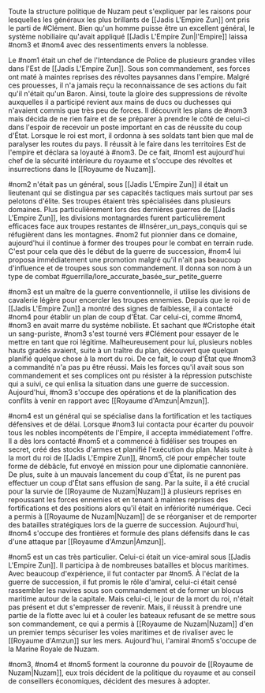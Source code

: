 Toute la structure politique de Nuzam peut s'expliquer par les raisons pour lesquelles les généraux les plus brillants de [[Jadis L'Empire Zun]] ont pris le parti de #Clément. Bien qu'un homme puisse être un excellent général, le système nobiliaire qu'avait appliqué [[Jadis L'Empire Zun|l'Empire]] laissa #nom3 et #nom4 avec des ressentiments envers la noblesse.


Le #nom1 était un chef de l'Intendance de Police de plusieurs grandes villes dans l'Est de [[Jadis L'Empire Zun]]. Sous son commandement, ses forces ont maté à maintes reprises des révoltes paysannes dans l'empire. Malgré ces prouesses, il n'a jamais reçu la reconnaissance de ses actions du fait qu'il n'était qu'un Baron. Ainsi, toute la gloire des suppressions de révolte auxquelles il a participé revient aux mains de ducs ou duchesses qui n'avaient commis que très peu de forces. Il découvrit les plans de #nom3 mais décida de ne rien faire et de se préparer à prendre le côté de celui-ci dans l'espoir de recevoir un poste important en cas de réussite du coup d'État. Lorsque le roi est mort, il ordonna à ses soldats tant bien que mal de paralyser les routes du pays. Il réussit à le faire dans les territoires Est de l'empire et déclara sa loyauté à #nom3. De ce fait, #nom1 est aujourd'hui chef de la sécurité intérieure du royaume et s'occupe des révoltes et insurrections dans le [[Royaume de Nuzam]].

#nom2 n'était pas un général, sous [[Jadis L'Empire Zun]] il était un lieutenant qui se distingua par ses capacités tactiques mais surtout par ses pelotons d'élite. Ses troupes étaient très spécialisées dans plusieurs domaines. Plus particulièrement lors des dernières guerres de [[Jadis L'Empire Zun]], les divisions montagnardes furent particulièrement efficaces face aux troupes restantes de #Insérer_un_pays_conquis qui se réfugièrent dans les montagnes. #nom2 fut pionnier dans ce domaine, aujourd'hui il continue à former des troupes pour le combat en terrain rude. C'est pour cela que dès le début de la guerre de succession, #nom4 lui proposa immédiatement une promotion malgré qu'il n'ait pas beaucoup d'influence et de troupes sous son commandement. Il donna son nom à un type de combat #guerrilla/lore_accurate_basée_sur_petite_guerre

#nom3 est un maître de la guerre conventionnelle, il utilise les divisions de cavalerie légère pour encercler les troupes ennemies. Depuis que le roi de [[Jadis L'Empire Zun]] a montré des signes de faiblesse, il a contacté #nom4 pour établir un plan de coup d'État. Car celui-ci, comme #nom4, #nom3 en avait marre du systéme nobiliste. Et sachant que #Cristophe était un sang-puriste, #nom3 s'est tourné vers #Clément pour essayer de le mettre en tant que roi légitime. Malheureusement pour lui, plusieurs nobles hauts gradés avaient, suite à un traître du plan, découvert que quelqun planifié quelque chose à la mort du roi. De ce fait, le coup d'État que #nom3 a commandité n'a pas pu être réussi. Mais les forces qu'il avait sous son commandement et ses complices ont pu résister à la répression putschiste qui a suivi, ce qui enlisa la situation dans une guerre de succession. Aujourd'hui, #nom3 s'occupe des opérations et de la planification des conflits à venir en rapport avec [[Royaume d'Amzun|Amzun]].

#nom4 est un général qui se spécialise dans la fortification et les tactiques défensives et de délai. Lorsque #nom3 lui contacta pour écarter du pouvoir tous les nobles incompétents de l'Empire, il accepta immédiatement l'offre. Il a dès lors contacté #nom5 et a commencé à fidéliser ses troupes en secret, créé des stocks d'armes et planifié l'exécution du plan. Mais suite à la mort du roi de [[Jadis L'Empire Zun]], #nom5, clé pour empêcher toute forme de débâcle, fut envoyé en mission pour une diplomatie cannonière. De plus, suite à un mauvais lancement du coup d'État, ils ne purent pas effectuer un coup d'État sans effusion de sang. Par la suite, il a été crucial pour la survie de [[Royaume de Nuzam|Nuzam]] à plusieurs reprises en repoussant les forces ennemies et en tenant à maintes reprises des fortifications et des positions alors qu'il était en infériorité numérique. Ceci a permis à [[Royaume de Nuzam|Nuzam]] de se réorganiser et de remporter des batailles stratégiques lors de la guerre de succession. Aujourd'hui, #nom4 s'occupe des frontières et formule des plans défensifs dans le cas d'une attaque par [[Royaume d'Amzun|Amzun]].

#nom5 est un cas très particulier. Celui-ci était un vice-amiral sous [[Jadis L'Empire Zun]]. Il participa à de nombreuses batailles et blocus maritimes. Avec beaucoup d'expérience, il fut contacter par #nom5. À l'éclat de la guerre de succession, il fut promis le rôle d'amiral, celui-ci était censé rassembler les navires sous son commandement et de former un blocus maritime autour de la capitale. Mais celui-ci, le jour de la mort du roi, n'était pas présent et dut s'empresser de revenir. Mais, il réussit à prendre une partie de la flotte avec lui et à couler les bateaux refusant de se mettre sous son commandement, ce qui a permis à [[Royaume de Nuzam|Nuzam]] d'en un premier temps sécuriser les voies maritimes et de rivaliser avec le [[Royaume d'Amzun]] sur les mers. Aujourd'hui, l'amiral #nom5 s'occupe de la Marine Royale de Nuzam.

#nom3, #nom4 et #nom5 forment la couronne du pouvoir de [[Royaume de Nuzam|Nuzam]], eux trois décident de la politique du royaume et au conseil de conseillers économiques, décident des mesures à adopter.